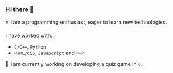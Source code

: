 ### Hi there 👋

⚡ I am a programming enthusiast, eager to learn new technologies.  <br/>

I have worked with: <br/>
 - `C/C++`, `Python` <br/>
 - `HTML/CSS`, `JavaScript` and `PHP` <br/>

 🔭 I am currently working on developing a quiz game in `C`.
